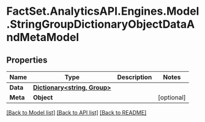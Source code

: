 # FactSet.AnalyticsAPI.Engines.Model.StringGroupDictionaryObjectDataAndMetaModel

## Properties

Name | Type | Description | Notes
------------ | ------------- | ------------- | -------------
**Data** | [**Dictionary&lt;string, Group&gt;**](Group.md) |  | 
**Meta** | **Object** |  | [optional] 

[[Back to Model list]](../README.md#documentation-for-models) [[Back to API list]](../README.md#documentation-for-api-endpoints) [[Back to README]](../README.md)


